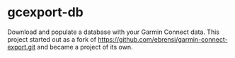 gcexport-db
=====================

Download and populate a database with your Garmin Connect data.
This project started out as a fork of https://github.com/ebrensi/garmin-connect-export.git
and became a project of its own.
